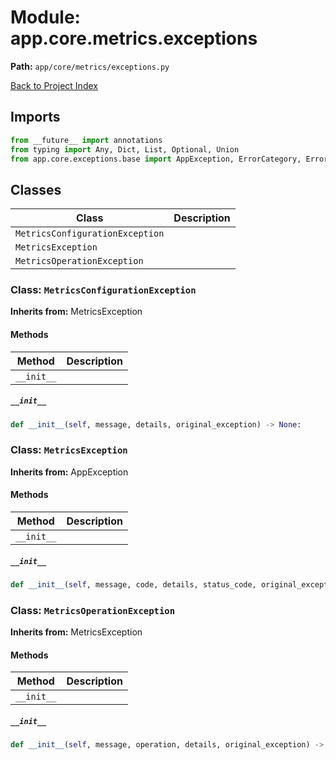 # Module: app.core.metrics.exceptions

**Path:** `app/core/metrics/exceptions.py`

[Back to Project Index](../../../../index.md)

## Imports
```python
from __future__ import annotations
from typing import Any, Dict, List, Optional, Union
from app.core.exceptions.base import AppException, ErrorCategory, ErrorCode, ErrorSeverity
```

## Classes

| Class | Description |
| --- | --- |
| `MetricsConfigurationException` |  |
| `MetricsException` |  |
| `MetricsOperationException` |  |

### Class: `MetricsConfigurationException`
**Inherits from:** MetricsException

#### Methods

| Method | Description |
| --- | --- |
| `__init__` |  |

##### `__init__`
```python
def __init__(self, message, details, original_exception) -> None:
```

### Class: `MetricsException`
**Inherits from:** AppException

#### Methods

| Method | Description |
| --- | --- |
| `__init__` |  |

##### `__init__`
```python
def __init__(self, message, code, details, status_code, original_exception) -> None:
```

### Class: `MetricsOperationException`
**Inherits from:** MetricsException

#### Methods

| Method | Description |
| --- | --- |
| `__init__` |  |

##### `__init__`
```python
def __init__(self, message, operation, details, original_exception) -> None:
```
